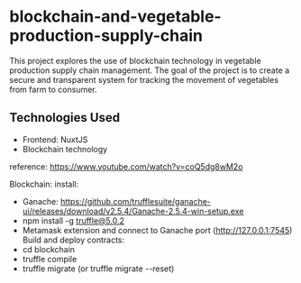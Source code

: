 # blockchain-and-vegetable-production-supply-chain

This project explores the use of blockchain technology in vegetable production supply chain management. The goal of the project is to create a secure and transparent system for tracking the movement of vegetables from farm to consumer.

## Technologies Used

- Frontend: NuxtJS
- Blockchain technology

reference: https://www.youtube.com/watch?v=coQ5dg8wM2o

Blockchain: 
install: 
  - Ganache: https://github.com/trufflesuite/ganache-ui/releases/download/v2.5.4/Ganache-2.5.4-win-setup.exe
  - npm install -g truffle@5.0.2
  - Metamask extension and connect to Ganache port (http://127.0.0.1:7545)
Build and deploy contracts:
  - cd blockchain 
  - truffle compile
  - truffle migrate (or truffle migrate --reset)